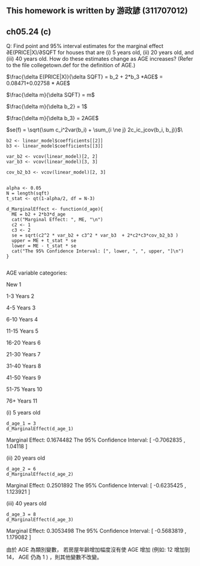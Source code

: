 ## This homework is written by 游政諺 (311707012)
## ch05.24 (c)
Q: Find point and 95% interval estimates for the marginal effect ∂E(PRICE|X)/∂SQFT for houses that
are (i) 5 years old, (ii) 20 years old, and (iii) 40 years old. How do these estimates change as
AGE increases? (Refer to the file collegetown.def for the definition of AGE.)

$\frac{\delta E(PRICE|X)}{\delta SQFT} = b_2 + 2*b_3 *AGE$ = 0.08471+0.02758 * AGE$

$\frac{\delta m}{\delta SQFT} = m$

$\frac{\delta m}{\delta b_2} = 1$

$\frac{\delta m}{\delta b_3} = 2AGE$

$se(f) = \sqrt{\sum c_i^2var(b_i) + \sum_{i \ne j} 2c_ic_jcov(b_i, b_j)}$\
```
b2 <- linear_model$coefficients[[2]]
b3 <- linear_model$coefficients[[3]]

var_b2 <- vcov(linear_model)[2, 2]
var_b3 <- vcov(linear_model)[3, 3]

cov_b2_b3 <- vcov(linear_model)[2, 3]


alpha <- 0.05
N = length(sqft)
t_stat <- qt(1-alpha/2, df = N-3)

d_MarginalEffect <- function(d_age){
  ME = b2 + 2*b3*d_age
  cat("Marginal Effect: ", ME, "\n")
  c2 <- 1
  c3 <- 2 
  se = sqrt(c2^2 * var_b2 + c3^2 * var_b3  + 2*c2*c3*cov_b2_b3 )
  upper = ME + t_stat * se
  lower = ME - t_stat * se
  cat("The 95% Confidence Interval: [", lower, ", ", upper, "]\n")
}


```

AGE variable categories:

New		1

1-3 Years 	2

4-5 Years	3

6-10 Years	4

11-15 Years	5

16-20 Years	6

21-30 Years	7

31-40 Years	8

41-50 Years	9

51-75 Years	10

76+ Years	11

(i) 5 years old

```
d_age_1 = 3
d_MarginalEffect(d_age_1)

```
Marginal Effect:  0.1674482 
The 95% Confidence Interval: [ -0.7062835 ,  1.04118 ]


(ii) 20 years old

```
d_age_2 = 6
d_MarginalEffect(d_age_2)

```
Marginal Effect:  0.2501892 
The 95% Confidence Interval: [ -0.6235425 ,  1.123921 ]

(iii) 40 years old

```
d_age_3 = 8
d_MarginalEffect(d_age_3)

```
Marginal Effect:  0.3053498 
The 95% Confidence Interval: [ -0.5683819 ,  1.179082 ]

由於 AGE 為類別變數， 若房屋年齡增加幅度沒有使 AGE 增加 (例如: 12 增加到 14， AGE 仍為 1 ) ，則其他變數不改變。





